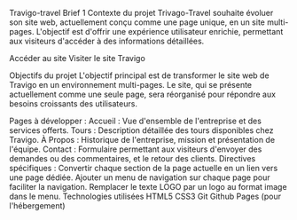 Travigo-travel Brief 1
Contexte du projet
Trivago-Travel souhaite évoluer son site web, actuellement conçu comme une page unique, en un site multi-pages. L'objectif est d'offrir une expérience utilisateur enrichie, permettant aux visiteurs d'accéder à des informations détaillées.

Accéder au site
Visiter le site Travigo

Objectifs du projet
L'objectif principal est de transformer le site web de Travigo en un environnement multi-pages. Le site, qui se présente actuellement comme une seule page, sera réorganisé pour répondre aux besoins croissants des utilisateurs.

Pages à développer :
Accueil : Vue d'ensemble de l'entreprise et des services offerts.
Tours : Description détaillée des tours disponibles chez Travigo.
À Propos : Historique de l'entreprise, mission et présentation de l'équipe.
Contact : Formulaire permettant aux visiteurs d'envoyer des demandes ou des commentaires, et le retour des clients.
Directives spécifiques :
Convertir chaque section de la page actuelle en un lien vers une page dédiée.
Ajouter un menu de navigation sur chaque page pour faciliter la navigation.
Remplacer le texte LOGO par un logo au format image dans le menu.
Technologies utilisées
HTML5
CSS3
Git
Github Pages (pour l'hébergement)
